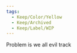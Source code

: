 ```yaml
---
tags:
  - Keep/Color/Yellow
  - Keep/Archived
  - Keep/Label/WIP
---
```


Problem is we all evil track

